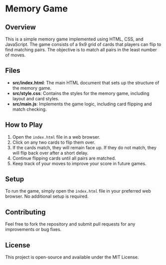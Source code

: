 # Memory Game

## Overview
This is a simple memory game implemented using HTML, CSS, and JavaScript. The game consists of a 9x9 grid of cards that players can flip to find matching pairs. The objective is to match all pairs in the least number of moves.

## Files
- **src/index.html**: The main HTML document that sets up the structure of the memory game.
- **src/style.css**: Contains the styles for the memory game, including layout and card styles.
- **src/main.js**: Implements the game logic, including card flipping and match checking.

## How to Play
1. Open the `index.html` file in a web browser.
2. Click on any two cards to flip them over.
3. If the cards match, they will remain face up. If they do not match, they will flip back over after a short delay.
4. Continue flipping cards until all pairs are matched.
5. Keep track of your moves to improve your score in future games.

## Setup
To run the game, simply open the `index.html` file in your preferred web browser. No additional setup is required.

## Contributing
Feel free to fork the repository and submit pull requests for any improvements or bug fixes. 

## License
This project is open-source and available under the MIT License.